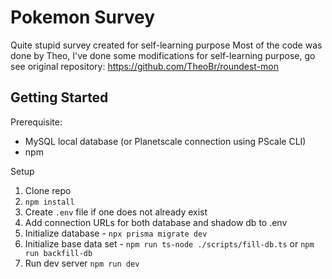 # Pokemon Survey

Quite stupid survey created for self-learning purpose
Most of the code was done by Theo, I've done some modifications for self-learning purpose, go see original repository: https://github.com/TheoBr/roundest-mon


## Getting Started

Prerequisite:

- MySQL local database (or Planetscale connection using PScale CLI)
- npm

Setup

1. Clone repo
1. `npm install`
1. Create `.env` file if one does not already exist
1. Add connection URLs for both database and shadow db to .env
1. Initialize database - `npx prisma migrate dev`
1. Initialize base data set - `npm run ts-node ./scripts/fill-db.ts` or `npm run backfill-db`
1. Run dev server `npm run dev`
